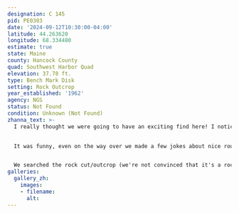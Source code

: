 ```yaml
---
designation: C 145
pid: PE0303
date: '2024-09-12T10:30:00-04:00'
latitude: 44.263620
longitude: 68.334480
estimate: true
state: Maine
county: Hancock County
quad: Southwest Harbor Quad
elevation: 37.78 ft.
type: Bench Mark Disk
setting: Rock Outcrop
year_established: '1962'
agency: NGS
status: Not Found
condition: Unknown (Not Found)
zhanna_text: >-
  I really thought we were going to have an exciting find here! I noticed the "not found" recovery notre from JRO from 2018, but I also checked the recent Street Views, and I spotted something that looked exactly like a disk (round, brown, on a rock face in the right direction and location, and about the right distance above ground). We were both nearly convinced that was the benchmark, and we could hardly wait to check it out this morning.

  
  It was funny, even on the way over we made a few jokes about nice round lichen spots having fooled us in the past. Well, guess what happened this time. Yes, as soon as I got out of the car and crossed the road, I could see that the round spot was indeed a lichen spot. Damn.


  We searched the rock cut/outcrop (we're not convinced that it's a rock cut) as thoroughly as possible, but no mark was visible. We agree with JRO that the mark is very likely still here, but covered by moss or vegetation overgrowth. A metal detector would probably be very helpful. If we get a new metal detector, we may try again!
galleries:
  gallery_zh:
    images:
    - filename: 
      alt:  
---
```


